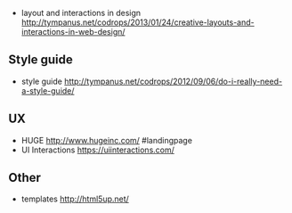 
- layout and interactions in design http://tympanus.net/codrops/2013/01/24/creative-layouts-and-interactions-in-web-design/

## Style guide
- style guide http://tympanus.net/codrops/2012/09/06/do-i-really-need-a-style-guide/

## UX
- HUGE http://www.hugeinc.com/ #landingpage
- UI Interactions https://uiinteractions.com/

## Other
- templates http://html5up.net/
